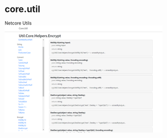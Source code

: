 # core.util
Netcore Utils
![列表](https://github.com/Just-Doing/core.util/blob/master/core.util/wwwroot/images/list.png)
